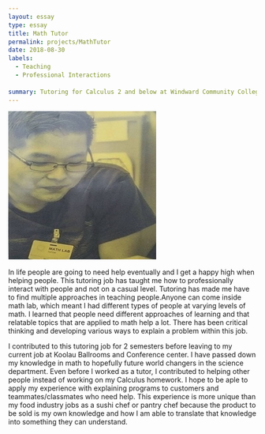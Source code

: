 ```yaml
---
layout: essay
type: essay
title: Math Tutor
permalink: projects/MathTutor
date: 2018-08-30
labels:
  - Teaching
  - Professional Interactions
  
summary: Tutoring for Calculus 2 and below at Windward Community College
---
```


<img class="ui medium right floated rounded image" src="../images/MathTutor.jpg">

In life people are going to need help eventually and I get a happy high when helping people. This tutoring job has taught 
me how to professionally interact with people and not on a casual level. Tutoring has made me have to find multiple approaches 
in teaching people.Anyone can come inside math lab, which meant I had different types of people at varying levels of math. 
I learned that people need different approaches of learning and that relatable topics that are applied to math help a lot. 
There has been critical thinking and developing various ways to explain a problem within this job.

I contributed to this tutoring job for 2 semesters before leaving to my current job at Koolau Ballrooms and Conference center. 
I have passed down my knowledge in math to hopefully future world changers in the science department. Even before I worked 
as a tutor, I contributed to helping other people instead of working on my Calculus homework. I hope to be aple to apply my 
experience with explaining programs to customers and teammates/classmates who need help. This experience is more unique than 
my food industry jobs as a sushi chef or pantry chef because the product to be sold is my own knowledge and how I am able 
to translate that knowledge into something they can understand. 
